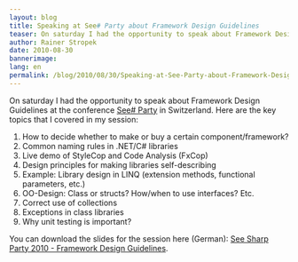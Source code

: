 ```yaml
---
layout: blog
title: Speaking at See# Party about Framework Design Guidelines
teaser: On saturday I had the opportunity to speak about Framework Design Guidelines at the conference See# Party in Switzerland. Here are the key topics that I covered in my session.
author: Rainer Stropek
date: 2010-08-30
bannerimage: 
lang: en
permalink: /blog/2010/08/30/Speaking-at-See-Party-about-Framework-Design-Guidelines
---
```


<p xmlns="http://www.w3.org/1999/xhtml">On saturday I had the opportunity to speak about Framework Design Guidelines at the conference <a href="http://www.seesharpparty.de/" target="_blank">See# Party</a> in Switzerland. Here are the key topics that I covered in my session:</p><ol xmlns="http://www.w3.org/1999/xhtml">
  <li>How to decide whether to make or buy a certain component/framework?</li>
  <li>Common naming rules in .NET/C# libraries</li>
  <li>Live demo of StyleCop and Code Analysis (FxCop)</li>
  <li>Design principles for making libraries self-describing</li>
  <li>Example: Library design in LINQ (extension methods, functional parameters, etc.)</li>
  <li>OO-Design: Class or structs? How/when to use interfaces? Etc.</li>
  <li>Correct use of collections</li>
  <li>Exceptions in class libraries</li>
  <li>Why unit testing is important?</li>
</ol><p xmlns="http://www.w3.org/1999/xhtml">You can download the slides for the session here (German): <a href="{{site.baseurl}}/content/images/blog/2010/08/See Sharp Party 2010 - Framework Design Guidelines.pdf" target="__blank">See Sharp Party 2010 - Framework Design Guidelines</a>.</p>